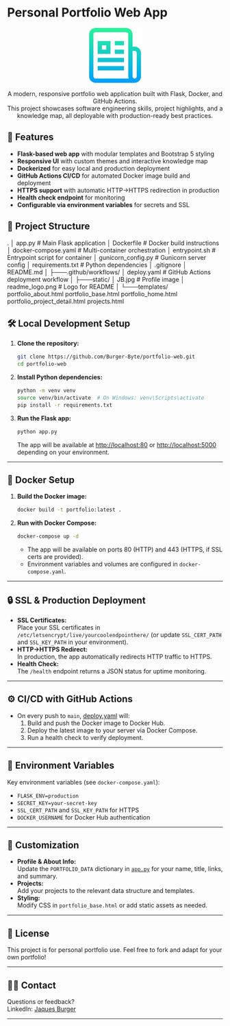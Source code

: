 # Personal Portfolio Web App

<p align="center">
  <img src="static/readme_logo.png" alt="Portfolio Logo" />
</p>

<p align="center">
A modern, responsive portfolio web application built with Flask, Docker, and GitHub Actions. <br>
This project showcases software engineering skills, project highlights, and a knowledge map, 
all deployable with production-ready best practices.
</p>


## 🚀 Features

- **Flask-based web app** with modular templates and Bootstrap 5 styling
- **Responsive UI** with custom themes and interactive knowledge map
- **Dockerized** for easy local and production deployment
- **GitHub Actions CI/CD** for automated Docker image build and deployment
- **HTTPS support** with automatic HTTP→HTTPS redirection in production
- **Health check endpoint** for monitoring
- **Configurable via environment variables** for secrets and SSL



## 📁 Project Structure


.
│   app.py                  # Main Flask application
│   Dockerfile              # Docker build instructions
│   docker-compose.yaml     # Multi-container orchestration
│   entrypoint.sh           # Entrypoint script for container
│   gunicorn_config.py      # Gunicorn server config
│   requirements.txt        # Python dependencies
│   .gitignore
│   README.md
│
├───.github/workflows/
│       deploy.yaml         # GitHub Actions deployment workflow
│
├───static/
│       JB.jpg              # Profile image
│       readme_logo.png     # Logo for README
│
└───templates/
        portfolio_about.html
        portfolio_base.html
        portfolio_home.html
        portfolio_project_detail.html
        projects.html




## 🛠️ Local Development Setup

1. **Clone the repository:**
   ```sh
   git clone https://github.com/Burger-Byte/portfolio-web.git
   cd portfolio-web
   ```

2. **Install Python dependencies:**
   ```sh
   python -m venv venv
   source venv/bin/activate  # On Windows: venv\Scripts\activate
   pip install -r requirements.txt
   ```

3. **Run the Flask app:**
   ```sh
   python app.py
   ```
   The app will be available at [http://localhost:80](http://localhost:80) or [http://localhost:5000](http://localhost:5000) depending on your environment.

---

## 🐳 Docker Setup

1. **Build the Docker image:**
   ```sh
   docker build -t portfolio:latest .
   ```

2. **Run with Docker Compose:**
   ```sh
   docker-compose up -d
   ```
   - The app will be available on ports 80 (HTTP) and 443 (HTTPS, if SSL certs are provided).
   - Environment variables and volumes are configured in `docker-compose.yaml`.

---

## 🔒 SSL & Production Deployment

- **SSL Certificates:**  
  Place your SSL certificates in `/etc/letsencrypt/live/yourcoolendpointhere/` (or update `SSL_CERT_PATH` and `SSL_KEY_PATH` in your environment).
- **HTTP→HTTPS Redirect:**  
  In production, the app automatically redirects HTTP traffic to HTTPS.
- **Health Check:**  
  The `/health` endpoint returns a JSON status for uptime monitoring.

---

## ⚙️ CI/CD with GitHub Actions

- On every push to `main`, [deploy.yaml](.github/workflows/deploy.yaml) will:
  1. Build and push the Docker image to Docker Hub.
  2. Deploy the latest image to your server via Docker Compose.
  3. Run a health check to verify deployment.

---

## 🔑 Environment Variables

Key environment variables (see `docker-compose.yaml`):

- `FLASK_ENV=production`
- `SECRET_KEY=your-secret-key`
- `SSL_CERT_PATH` and `SSL_KEY_PATH` for HTTPS
- `DOCKER_USERNAME` for Docker Hub authentication

---

## 📄 Customization

- **Profile & About Info:**  
  Update the `PORTFOLIO_DATA` dictionary in [`app.py`](app.py) for your name, title, links, and summary.
- **Projects:**  
  Add your projects to the relevant data structure and templates.
- **Styling:**  
  Modify CSS in `portfolio_base.html` or add static assets as needed.

---

## 📝 License

This project is for personal portfolio use. Feel free to fork and adapt for your own portfolio!

---

## 🙋‍♂️ Contact

Questions or feedback?   
LinkedIn: [Jaques Burger](https://www.linkedin.com/in/jaques-b-0519358a/)

---